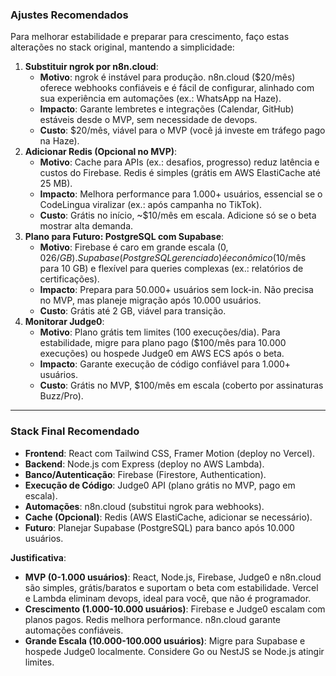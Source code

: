 ### Ajustes Recomendados

Para melhorar estabilidade e preparar para crescimento, faço estas alterações no stack original, mantendo a simplicidade:

1. **Substituir ngrok por n8n.cloud**:
    - **Motivo**: ngrok é instável para produção. n8n.cloud ($20/mês) oferece webhooks confiáveis e é fácil de configurar, alinhado com sua experiência em automações (ex.: WhatsApp na Haze).
    - **Impacto**: Garante lembretes e integrações (Calendar, GitHub) estáveis desde o MVP, sem necessidade de devops.
    - **Custo**: $20/mês, viável para o MVP (você já investe em tráfego pago na Haze).
2. **Adicionar Redis (Opcional no MVP)**:
    - **Motivo**: Cache para APIs (ex.: desafios, progresso) reduz latência e custos do Firebase. Redis é simples (grátis em AWS ElastiCache até 25 MB).
    - **Impacto**: Melhora performance para 1.000+ usuários, essencial se o CodeLingua viralizar (ex.: após campanha no TikTok).
    - **Custo**: Grátis no início, ~$10/mês em escala. Adicione só se o beta mostrar alta demanda.
3. **Plano para Futuro: PostgreSQL com Supabase**:
    - **Motivo**: Firebase é caro em grande escala ($0,026/GB). Supabase (PostgreSQL gerenciado) é econômico ($10/mês para 10 GB) e flexível para queries complexas (ex.: relatórios de certificações).
    - **Impacto**: Prepara para 50.000+ usuários sem lock-in. Não precisa no MVP, mas planeje migração após 10.000 usuários.
    - **Custo**: Grátis até 2 GB, viável para transição.
4. **Monitorar Judge0**:
    - **Motivo**: Plano grátis tem limites (100 execuções/dia). Para estabilidade, migre para plano pago ($100/mês para 10.000 execuções) ou hospede Judge0 em AWS ECS após o beta.
    - **Impacto**: Garante execução de código confiável para 1.000+ usuários.
    - **Custo**: Grátis no MVP, $100/mês em escala (coberto por assinaturas Buzz/Pro).

---

### Stack Final Recomendado

- **Frontend**: React com Tailwind CSS, Framer Motion (deploy no Vercel).
- **Backend**: Node.js com Express (deploy no AWS Lambda).
- **Banco/Autenticação**: Firebase (Firestore, Authentication).
- **Execução de Código**: Judge0 API (plano grátis no MVP, pago em escala).
- **Automações**: n8n.cloud (substitui ngrok para webhooks).
- **Cache (Opcional)**: Redis (AWS ElastiCache, adicionar se necessário).
- **Futuro**: Planejar Supabase (PostgreSQL) para banco após 10.000 usuários.

**Justificativa**:

- **MVP (0-1.000 usuários)**: React, Node.js, Firebase, Judge0 e n8n.cloud são simples, grátis/baratos e suportam o beta com estabilidade. Vercel e Lambda eliminam devops, ideal para você, que não é programador.
- **Crescimento (1.000-10.000 usuários)**: Firebase e Judge0 escalam com planos pagos. Redis melhora performance. n8n.cloud garante automações confiáveis.
- **Grande Escala (10.000-100.000 usuários)**: Migre para Supabase e hospede Judge0 localmente. Considere Go ou NestJS se Node.js atingir limites.

